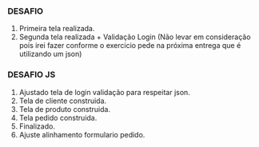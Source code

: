 ### DESAFIO
1. Primeira tela realizada.
2. Segunda tela realizada + Validação Login (Não levar em consideração pois irei fazer conforme o exercicio pede na próxima entrega que é utilizando um json)

### DESAFIO JS
1. Ajustado tela de login validação para respeitar json.
2. Tela de cliente construida.
3. Tela de produto construida.
4. Tela pedido construida.
5. Finalizado.
6. Ajuste alinhamento formulario pedido.